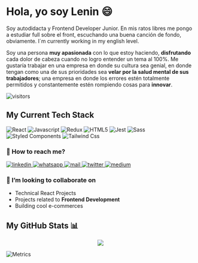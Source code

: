 # Hola, yo soy Lenin 😄

Soy autodidacta y Frontend Developer Junior. En mis ratos libres me pongo a estudiar full sobre el front, escuchando una buena canción de fondo, obviamente. I´m currently working in my english level.

Soy una persona **muy apasionada** con lo que estoy haciendo, **disfrutando** cada dolor de cabeza cuando no logro entender un tema al 100%. 
Me gustaría trabajar en una empresa en donde su cultura sea genial, en donde tengan como una de sus prioridades sea **velar por la salud mental de sus trabajadores**; una empresa en donde los errores estén totalmente permitidos y constantemente estén rompiendo cosas para **innovar**.

![visitors](https://visitor-badge.glitch.me/badge?page_id=leninner)

## My Current Tech Stack

![React](https://img.shields.io/badge/React-20232A?style=for-the-badge&logo=react&logoColor=61DAFB)
![Javascript](https://img.shields.io/badge/JavaScript-F7DF1E?style=for-the-badge&logo=javascript&logoColor=black)
![Redux](https://img.shields.io/badge/Redux-593D88?style=for-the-badge&logo=redux&logoColor=white)
![HTML5](https://img.shields.io/badge/HTML5-E34F26?style=for-the-badge&logo=html5&logoColor=white)
![Jest](https://img.shields.io/badge/HTML5-E34F26?style=for-the-badge&logo=html5&logoColor=white)
![Sass](	https://img.shields.io/badge/Sass-CC6699?style=for-the-badge&logo=sass&logoColor=white)
![Styled Components](https://img.shields.io/badge/styled--components-DB7093?style=for-the-badge&logo=styled-components&logoColor=white)
![Tailwind Css](https://img.shields.io/badge/Tailwind_CSS-38B2AC?style=for-the-badge&logo=tailwind-css&logoColor=white)

<h3> 🔭 How to reach me? </h3>

<a href="https://www.linkedin.com/in/leninner/" target="_blank">
  <img src="https://img.shields.io/badge/LinkedIn-0077B5?style=for-the-badge&logo=linkedin&logoColor=white" alt="linkedin"/>
</a>

<a href="https://wa.link/ycofah" target="_blank">
  <img src="https://img.shields.io/badge/WhatsApp-25D366?style=for-the-badge&logo=whatsapp&logoColor=white" alt="whatsapp"/>
</a>

<a href="mailto:mazabandalenin180@gmail.com" target="_blank">
  <img src="https://img.shields.io/badge/Gmail-D14836?style=for-the-badge&logo=gmail&logoColor=white" alt="mail"/>
</a>

<a href="https://twitter.com/_leninner" target="_blank">
  <img src="https://img.shields.io/badge/Twitter-1DA1F2?style=for-the-badge&logo=twitter&logoColor=white" alt="twitter"/>
</a>

<a href="https://medium.com/@leninner" target="_blank">
  <img src="https://img.shields.io/badge/Medium-12100E?style=for-the-badge&logo=medium&logoColor=white" alt="medium"/>
</a>

<h3> 👯 I’m looking to collaborate on </h3>
  
- Technical React Projects
- Projects related to **Frontend Development**
- Building cool e-commerces

## My GitHub Stats 📊

<center><a href="https://github.com/anuraghazra/github-readme-stats">
  <img align="center" src="https://github-readme-stats.vercel.app/api?username=leninner&count_private=true&show_icons=true&theme=radical" />
</a></center>

![Metrics](https://metrics.lecoq.io/leninner?template=classic&languages=1&introduction=1&gists=1&languages.limit=8&languages.sections=most-used&languages.colors=github&languages.aliases=JS&languages.threshold=0%25&languages.indepth=false&languages.analysis.timeout=15&languages.categories=markup%2C%20programming&languages.recent.categories=markup%2C%20programming&languages.recent.load=300&languages.recent.days=14&introduction.title=true&config.timezone=America%2FGuayaquil)

 
<!---
Leninner/Leninner is a ✨ special ✨ repository because its `README.md` (this file) appears on your GitHub profile.
You can click the Preview link to take a look at your changes.
--->
